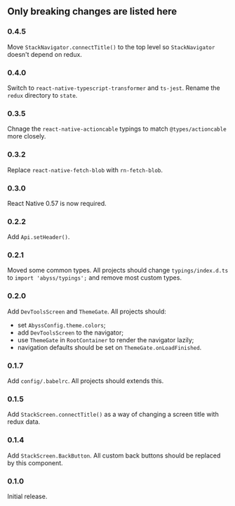 ## Only breaking changes are listed here

### 0.4.5

Move `StackNavigator.connectTitle()` to the top level so `StackNavigator` doesn't depend on redux.

### 0.4.0

Switch to `react-native-typescript-transformer` and `ts-jest`. Rename the `redux` directory to `state`.

### 0.3.5

Chnage the `react-native-actioncable` typings to match `@types/actioncable` more closely.

### 0.3.2

Replace `react-native-fetch-blob` with `rn-fetch-blob`.

### 0.3.0

React Native 0.57 is now required.

### 0.2.2

Add `Api.setHeader()`.

### 0.2.1

Moved some common types. All projects should change `typings/index.d.ts` to `import 'abyss/typings';` and remove most custom types.

### 0.2.0

Add `DevToolsScreen` and `ThemeGate`. All projects should:

- set `AbyssConfig.theme.colors`;
- add `DevToolsScreen` to the navigator;
- use `ThemeGate` in `RootContainer` to render the navigator lazily;
- navigation defaults should be set on `ThemeGate.onLoadFinished`.

### 0.1.7

Add `config/.babelrc`. All projects should extends this.

### 0.1.5

Add `StackScreen.connectTitle()` as a way of changing a screen title with redux data.

### 0.1.4

Add `StackScreen.BackButton`. All custom back buttons should be replaced by this component.

### 0.1.0

Initial release.
